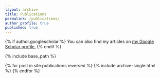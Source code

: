 ```yaml
---
layout: archive
title: Publications
permalink: /publications/
author_profile: true
published: true
---
```


{% if author.googlescholar %}
  You can also find my articles on <u><a href="{{https://scholar.google.com/?inst=17001591832933267808}}">my Google Scholar profile</a>.</u>
{% endif %}

{% include base_path %}

{% for post in site.publications reversed %}
  {% include archive-single.html %}
{% endfor %}
